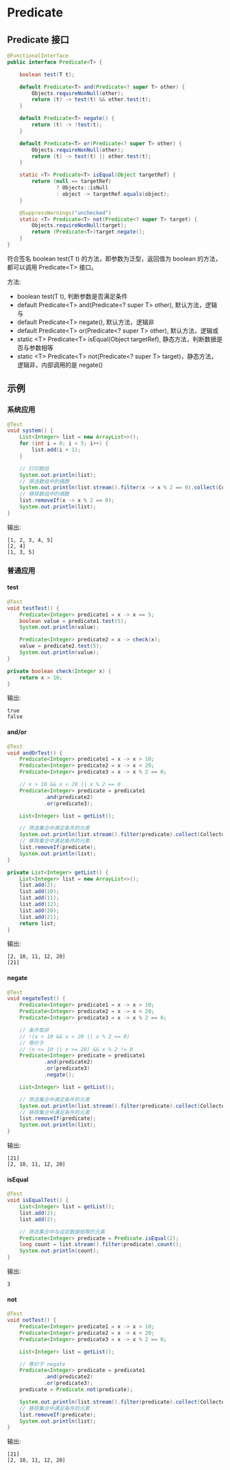 # Predicate

## Predicate 接口

```java
@FunctionalInterface
public interface Predicate<T> {

    boolean test(T t);

    default Predicate<T> and(Predicate<? super T> other) {
        Objects.requireNonNull(other);
        return (t) -> test(t) && other.test(t);
    }

    default Predicate<T> negate() {
        return (t) -> !test(t);
    }

    default Predicate<T> or(Predicate<? super T> other) {
        Objects.requireNonNull(other);
        return (t) -> test(t) || other.test(t);
    }

    static <T> Predicate<T> isEqual(Object targetRef) {
        return (null == targetRef)
                ? Objects::isNull
                : object -> targetRef.equals(object);
    }

    @SuppressWarnings("unchecked")
    static <T> Predicate<T> not(Predicate<? super T> target) {
        Objects.requireNonNull(target);
        return (Predicate<T>)target.negate();
    }
}
```

符合签名 boolean test(T t) 的方法，即参数为泛型，返回值为 boolean 的方法，都可以调用 Predicate\<T\> 接口。

方法:
- boolean test(T t), 判断参数是否满足条件
- default Predicate\<T\> and(Predicate<? super T> other), 默认方法，逻辑与
- default Predicate\<T\> negate(), 默认方法，逻辑非
- default Predicate\<T\> or(Predicate<? super T> other), 默认方法，逻辑或
- static \<T\> Predicate\<T\> isEqual(Object targetRef), 静态方法，判断数据是否与参数相等
- static \<T\> Predicate\<T\> not(Predicate<? super T> target)，静态方法，逻辑非，内部调用的是 negate()

## 示例

### 系统应用

```java
@Test
void system() {
    List<Integer> list = new ArrayList<>();
    for (int i = 0; i < 5; i++) {
        list.add(i + 1);
    }

    // 打印数组
    System.out.println(list);
    // 筛选数组中的偶数
    System.out.println(list.stream().filter(x -> x % 2 == 0).collect(Collectors.toList()));
    // 移除数组中的偶数
    list.removeIf(x -> x % 2 == 0);
    System.out.println(list);
}
```

输出:

```
[1, 2, 3, 4, 5]
[2, 4]
[1, 3, 5]
```

### 普通应用

#### test

```java
@Test
void testTest() {
    Predicate<Integer> predicate1 = x -> x == 5;
    boolean value = predicate1.test(5);
    System.out.println(value);

    Predicate<Integer> predicate2 = x -> check(x);
    value = predicate2.test(5);
    System.out.println(value);
}

private boolean check(Integer x) {
    return x > 10;
}
```

输出:

```
true
false
```

#### and/or

```java
@Test
void andOrTest() {
    Predicate<Integer> predicate1 = x -> x > 10;
    Predicate<Integer> predicate2 = x -> x < 20;
    Predicate<Integer> predicate3 = x -> x % 2 == 0;

    // x > 10 && x < 20 || x % 2 == 0
    Predicate<Integer> predicate = predicate1
            .and(predicate2)
            .or(predicate3);

    List<Integer> list = getList();

    // 筛选集合中满足条件的元素
    System.out.println(list.stream().filter(predicate).collect(Collectors.toList()));
    // 移除集合中满足条件的元素
    list.removeIf(predicate);
    System.out.println(list);
}

private List<Integer> getList() {
    List<Integer> list = new ArrayList<>();
    list.add(2);
    list.add(10);
    list.add(11);
    list.add(12);
    list.add(20);
    list.add(21);
    return list;
}
```

输出:

```
[2, 10, 11, 12, 20]
[21]
```

#### negate

```java
@Test
void negateTest() {
    Predicate<Integer> predicate1 = x -> x > 10;
    Predicate<Integer> predicate2 = x -> x < 20;
    Predicate<Integer> predicate3 = x -> x % 2 == 0;

    // 条件取非
    // !(x > 10 && x < 20 || x % 2 == 0)
    // 等价于
    // (x <= 10 || x >= 20) && x % 2 != 0
    Predicate<Integer> predicate = predicate1
            .and(predicate2)
            .or(predicate3)
            .negate();

    List<Integer> list = getList();

    // 筛选集合中满足条件的元素
    System.out.println(list.stream().filter(predicate).collect(Collectors.toList()));
    // 移除集合中满足条件的元素
    list.removeIf(predicate);
    System.out.println(list);
}
```

输出:

```
[21]
[2, 10, 11, 12, 20]
```

#### isEqual

```java
@Test
void isEqualTest() {
    List<Integer> list = getList();
    list.add(2);
    list.add(2);

    // 筛选集合中与设定数据相等的元素
    Predicate<Integer> predicate = Predicate.isEqual(2);
    long count = list.stream().filter(predicate).count();
    System.out.println(count);
}
```

输出:

```
3
```

#### not

```java
@Test
void notTest() {
    Predicate<Integer> predicate1 = x -> x > 10;
    Predicate<Integer> predicate2 = x -> x < 20;
    Predicate<Integer> predicate3 = x -> x % 2 == 0;

    List<Integer> list = getList();

    // 等价于 negate
    Predicate<Integer> predicate = predicate1
            .and(predicate2)
            .or(predicate3);
    predicate = Predicate.not(predicate);

    System.out.println(list.stream().filter(predicate).collect(Collectors.toList()));
    // 移除集合中满足条件的元素
    list.removeIf(predicate);
    System.out.println(list);
}
```

输出:

```
[21]
[2, 10, 11, 12, 20]
```
